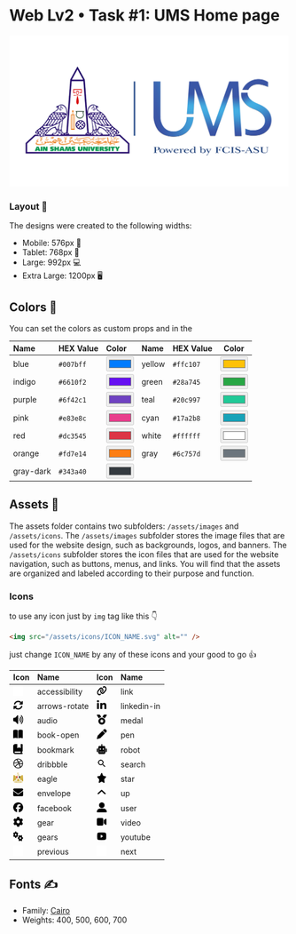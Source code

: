 # Web Lv2 • Task #1: UMS Home page

 <img src="./public/assets/images/ums.png" alt="ums logo"/>

### Layout 📐

The designs were created to the following widths:

- Mobile: 576px 📱
- Tablet: 768px 📱
- Large: 992px 💻
- Extra Large: 1200px 🖥

## Colors 🎨

You can set the colors as custom props and in the

| Name      | HEX Value | Color                                           | Name   | HEX Value | Color                                           |
| :-------- | :-------- | :---------------------------------------------- | :----- | --------- | ----------------------------------------------- |
| blue      | `#007bff` | <input type="color" value="#007bff" disabled /> | yellow | `#ffc107` | <input type="color" value="#ffc107" disabled /> |
| indigo    | `#6610f2` | <input type="color" value="#6610f2" disabled /> | green  | `#28a745` | <input type="color" value="#28a745" disabled /> |
| purple    | `#6f42c1` | <input type="color" value="#6f42c1" disabled /> | teal   | `#20c997` | <input type="color" value="#20c997" disabled /> |
| pink      | `#e83e8c` | <input type="color" value="#e83e8c" disabled /> | cyan   | `#17a2b8` | <input type="color" value="#17a2b8" disabled /> |
| red       | `#dc3545` | <input type="color" value="#dc3545" disabled /> | white  | `#ffffff` | <input type="color" value="#ffffff" disabled /> |
| orange    | `#fd7e14` | <input type="color" value="#fd7e14" disabled /> | gray   | `#6c757d` | <input type="color" value="#6c757d" disabled /> |
| gray-dark | `#343a40` | <input type="color" value="#343a40" disabled /> |        |           |                                                 |

## Assets 📁

The assets folder contains two subfolders: `/assets/images` and `/assets/icons`. The `/assets/images` subfolder stores the image files that are used for the website design, such as backgrounds, logos, and banners. The `/assets/icons` subfolder stores the icon files that are used for the website navigation, such as buttons, menus, and links. You will find that the assets are organized and labeled according to their purpose and function.

### Icons

to use any icon just by `img` tag like this 👇

```html
<img src="/assets/icons/ICON_NAME.svg" alt="" />
```

just change `ICON_NAME` by any of these icons and your good to go 👍

| Icon                                                                                | Name          | Icon                                                                              | Name        |
| :---------------------------------------------------------------------------------- | :------------ | :-------------------------------------------------------------------------------- | :---------- |
| <img src="./public/assets/icons/accessibility.svg" alt="" width="18" height="18" /> | accessibility | <img src="./public/assets/icons/link.svg" alt="" width="18" height="18" />        | link        |
| <img src="./public/assets/icons/arrows-rotate.svg" alt="" width="18" height="18" /> | arrows-rotate | <img src="./public/assets/icons/linkedin-in.svg" alt="" width="18" height="18" /> | linkedin-in |
| <img src="./public/assets/icons/audio.svg" alt="" width="18" height="18" />         | audio         | <img src="./public/assets/icons/medal.svg" alt="" width="18" height="18" />       | medal       |
| <img src="./public/assets/icons/book-open.svg" alt="" width="18" height="18" />     | book-open     | <img src="./public/assets/icons/pen.svg" alt="" width="18" height="18" />         | pen         |
| <img src="./public/assets/icons/bookmark.svg" alt="" width="18" height="18" />      | bookmark      | <img src="./public/assets/icons/robot.svg" alt="" width="18" height="18" />       | robot       |
| <img src="./public/assets/icons/dribbble.svg" alt="" width="18" height="18" />      | dribbble      | <img src="./public/assets/icons/search.svg" alt="" width="18" height="18" />      | search      |
| <img src="./public/assets/icons/eagle.svg" alt="" width="18" height="18" />         | eagle         | <img src="./public/assets/icons/star.svg" alt="" width="18" height="18" />        | star        |
| <img src="./public/assets/icons/envelope.svg" alt="" width="18" height="18" />      | envelope      | <img src="./public/assets/icons/up.svg" alt="" width="18" height="18" />          | up          |
| <img src="./public/assets/icons/facebook.svg" alt="" width="18" height="18" />      | facebook      | <img src="./public/assets/icons/user.svg" alt="" width="18" height="18" />        | user        |
| <img src="./public/assets/icons/gear.svg" alt="" width="18" height="18" />          | gear          | <img src="./public/assets/icons/video.svg" alt="" width="18" height="18" />       | video       |
| <img src="./public/assets/icons/gears.svg" alt="" width="18" height="18" />         | gears         | <img src="./public/assets/icons/youtube.svg" alt="" width="18" height="18" />     | youtube     |
| <img src="./public/assets/icons/previous.svg" alt="" width="18" height="18" />      | previous      | <img src="./public/assets/icons/next.svg" alt="" width="18" height="18" />        | next        |

## Fonts ✍

- Family: [Cairo](https://fonts.google.com/specimen/Cairo)
- Weights: 400, 500, 600, 700
